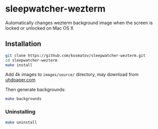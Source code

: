 sleepwatcher-wezterm
=====================

Automatically changes wezterm background image when the screen is locked or unlocked on Mac OS X

## Installation

```bash
git clone https://github.com/kosmatov/sleepwatcher-wezterm.git
cd sleepwatcher-wezterm
make install
```

Add 4k images to `images/source/` directory, may download from [uhdpaper.com](https://www.uhdpaper.com)

Then generate backgrounds:

```bash
make backgrounds
```

### Uninstalling

```bash
make uninstall
```
